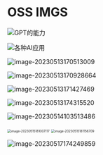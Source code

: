 # OSS IMGS

![GPT的能力](https://happy3-data.oss-cn-hangzhou.aliyuncs.com/content-images/image-20230510134612561.png) 



![各种AI应用](https://happy3-data.oss-cn-hangzhou.aliyuncs.com/content-images/image-20230510134941650.png)

   

![image-20230513170513009](https://happy3-data.oss-cn-hangzhou.aliyuncs.com/content-images/image-20230513170513009.png)



![image-20230513170928664](https://happy3-data.oss-cn-hangzhou.aliyuncs.com/content-images/image-20230513170928664.png)

![image-20230513171427469](https://happy3-data.oss-cn-hangzhou.aliyuncs.com/content-images/image-20230513171427469.png)

![image-20230513174315520](https://happy3-data.oss-cn-hangzhou.aliyuncs.com/content-images/image-20230513174315520.png)

![image-20230514103513486](https://happy3-data.oss-cn-hangzhou.aliyuncs.com/content-images/image-20230514103513486.png)

<img src="https://happy3-data.oss-cn-hangzhou.aliyuncs.com/content-images/image-20230515181007117.png" alt="image-20230515181007117" style="zoom:50%;" />



<img src="https://happy3-data.oss-cn-hangzhou.aliyuncs.com/content-images/image-20230515181156709.png" alt="image-20230515181156709" style="zoom:50%;" />

![image-20230517174249859](https://happy3-data.oss-cn-hangzhou.aliyuncs.com/content-images/image-20230517174249859.png)